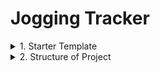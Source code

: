 # Jogging Tracker

<details>
<summary>
1. Starter Template
</summary>

### React + TypeScript + Vite

This template provides a minimal setup to get React working in Vite with HMR and some ESLint rules.

```sh
D:\Projects\joggingTracker>bun create vite@latest ./
o  Current directory is not empty. Please choose how to proceed:
|  Remove existing files and continue
o  Package name:
|  joggingtracker
o  Select a framework:
|  React
o  Select a variant:
|  TypeScript
```
</details>

<details>
<summary>
2. Structure of Project
</summary>

```
jogging-tracker/
├── public/
│   └── index.html
├── src/
│   ├── components/
│   │   ├── JoggingTracker.tsx        # contains all the components at one place
│   │   ├── CanvasBoard.tsx           # Renders jogging path using Canvas API
│   │   ├── IdleSaveTask.tsx          # Auto-saves path periodically using Background Tasks API 
│   │   ├── Session.tsx               # Tracks real-time user location using Geolocation API
│   │   ├── SessionStats.tsx          # Displays information about the current session
│   │   └── SessionHistory.tsx        # Keeps track of all the previous jogging sessions
│   ├── App.tsx                       # Main app integrating JoggingTracker component
│   ├── main.ts                       # React app entry point
│   └── index.css                    # CSS styling
├── .gitignore
├── package.json
├── README.md                         # Project overview and setup instructions
└── vite.config.js
```

</details>
